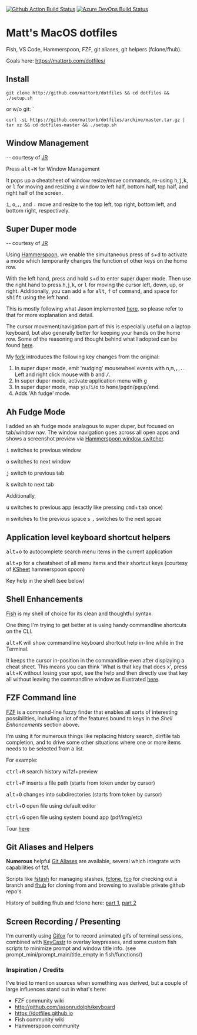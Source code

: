 [![Github Action Build Status](https://github.com/mattorb/dotfiles/workflows/install/badge.svg)](https://github.com/mattorb/dotfiles/actions?workflow=install) 
[![Azure DevOps Build Status](https://dev.azure.com/mattorb/dotfiles/_apis/build/status/mattorb.dotfiles?branchName=master)](https://dev.azure.com/mattorb/dotfiles/_build/latest?definitionId=1&branchName=master)

# Matt's MacOS dotfiles
Fish, VS Code, Hammerspoon, FZF, git aliases, git helpers (fclone/fhub).

Goals here: https://mattorb.com/dotfiles/

## Install
`
git clone http://github.com/mattorb/dotfiles && cd dotfiles && ./setup.sh
`

or w/o git: `

`curl -sL https://github.com/mattorb/dotfiles/archive/master.tar.gz | tar xz && cd dotfiles-master && ./setup.sh`

## Window Management
-- courtesy of [JR](https://github.com/jasonrudolph/keyboard/)

Press <kbd>alt</kbd>+<kbd>W</kbd> for Window Management 

It pops up a cheatsheet of window resize/move commands, re-using <kbd>h</kbd>,<kbd>j</kbd>,<kbd>k</kbd>, or <kbd>l</kbd> for moving and resizing a window to left half, bottom half, top half, and right half of the screen. 

<kbd>i</kbd>, <kbd>o</kbd>,<kbd>,</kbd>, and <kbd>.</kbd> move and resize to the top left, top right, bottom left, and bottom right, respectively.

## Super Duper mode
-- courtesy of [JR](https://github.com/jasonrudolph/keyboard/)

Using [Hammerspoon](https://www.hammerspoon.org), we enable the simultaneous press of <kbd>s</kbd>+<kbd>d</kbd> to activate a mode which temporarily changes the function of other keys on the home row.

With the left hand, press and hold <kbd>s</kbd>+<kbd>d</kbd> to enter super duper mode.  Then use the right hand to press <kbd>h</kbd>,<kbd>j</kbd>,<kbd>k</kbd>, or <kbd>l</kbd> for moving the cursor left, down, up, or right.  Additionally, you can add <kbd>a</kbd> for <kbd>alt</kbd>, <kbd>f</kbd> of <kbd>command</kbd>, and <kbd>space</kbd> for <kbd>shift</kbd> using the left hand.

This is mostly following what Jason implemented [here](https://github.com/jasonrudolph/keyboard/), so please refer to that for more explanation and detail.

The cursor movement/navigation part of this is especially useful on a laptop keyboard, but also generally better for keeping your hands on the home row.  Some of the reasoning and thought behind what I adopted can be found [here](https://mattorb.com/level-up-shortcuts-hammerspoon-home-row/).

My [fork](https://github.com/mattorb/keyboard) introduces the following key changes from the original:
1. In super duper mode, emit 'nudging' mousewheel events with <kbd>n</kbd>,<kbd>m</kbd>,<kbd>,</kbd>,<kbd>.</kbd>.  Left and right click mouse with <kbd>b</kbd> and <kbd>/</kbd>.
2. In super duper mode, activate application menu with <kbd>g</kbd>
3. In super duper mode, map <kbd>y</kbd>/<kbd>u</kbd>/<kbd>i</kbd>/<kbd>o</kbd> to <kbd>home</kbd>/<kbd>pgdn</kbd>/<kbd>pgup</kbd>/<kbd>end</kbd>.
4. Adds 'Ah fudge' mode.

## Ah Fudge Mode
I added an <kbd>a</kbd>h <kbd>f</kbd>udge mode analagous to super duper, 
but focused on tab/window nav. The window navigation goes across all open apps and shows a screenshot preview via [Hammerspoon window switcher](https://www.hammerspoon.org/docs/hs.window.switcher.html).

<kbd>i</kbd> switches to previous window

<kbd>o</kbd> switches to next window 

<kbd>j</kbd> switch to previous tab

<kbd>k</kbd> switch to next tab

Additionally, 

<kbd>u</kbd> switches to previous app (exactly like pressing <kbd>cmd</kbd>+<kbd>tab</kbd> once)

<kbd>m</kbd> switches to the previous space
s
<kbd>,</kbd> switches to the next spcae


## Application level keyboard shortcut helpers

<kbd>alt</kbd>+<kbd>o</kbd> to autocomplete search menu items in the current application

<kbd>alt</kbd>+<kbd>p</kbd> for a cheatsheet of all menu items and their shortcut keys  (courtesy of [KSheet](https://www.hammerspoon.org/Spoons/KSheet.html) hammerspoon spoon)

Key help in the shell (see below)

## Shell Enhancements
[Fish](https://www.fishshell.com) is my shell of choice for its clean and thoughtful syntax.

One thing I'm trying to get better at is using handy commandline shortcuts on the CLI.

<kbd>alt</kbd>+<kbd>K</kbd> will show commandline keyboard shortcut help in-line while in the Terminal.   

It keeps the cursor in-position in the commandline even after displaying a cheat sheet.  This means you can think 'What is that key that does x', press <kbd>alt</kbd>+<kbd>K</kbd> without losing your spot, see the help and then directly use that key all without leaving the commandline window as illustrated [here](https://mattorb.com/level-up-shortcuts-and-the-hyper-key/).

## FZF Command line  
[FZF](https://github.com/junegunn/fzf) is a command-line fuzzy finder that enables all sorts of interesting possibilities, including a lot of the features bound to keys in the *Shell Enhancements* section above.

I'm using it for numerous things like replacing history search, dir/file tab completion, and to drive some other situations where one or more items needs to be selected from a list. 

For example:

<kbd>ctrl</kbd>+<kbd>R</kbd> search history w/fzf+preview

<kbd>ctrl</kbd>+<kbd>F</kbd> inserts a file path (starts from token under by cursor)

<kbd>alt</kbd>+<kbd>O</kbd>	changes into subdirectories (starts from token by cursor)

<kbd>ctrl</kbd>+<kbd>O</kbd> open file using default editor

<kbd>ctrl</kbd>+<kbd>G</kbd> open file using system bound app (pdf/img/etc)


Tour [here](https://mattorb.com/the-many-faces-of-fzf/)

## Git Aliases and Helpers
**Numerous** helpful [Git Aliases](git/.gitaliases) are available, several which integrate with capabilities of fzf.

Scripts like [fstash](bin/fstash) for managing stashes, [fclone](fish/functions/fclone.fish), [fco](fish/functions/fco.fish) for checking out a branch and [fhub](fish/functions/fhub.fish) for cloning from and browsing to available private github repo's.  

History of building fhub and fclone here:  [part 1](https://mattorb.com/fuzzy-find-github-repository/), [part 2](https://mattorb.com/fuzzy-find-a-github-repository-part-deux/)

## Screen Recording / Presenting
I'm currently using [Gifox](https://gifox.io) for to record animated gifs of terminal sessions, combined with [KeyCastr](https://github.com/keycastr/keycastr) to overlay keypresses, and some custom fish scripts to minimize prompt and window title info. (see prompt_mini/prompt_main/title_empty in fish/functions/)

### Inspiration / Credits
I've tried to mention sources when something was derived, but a couple of large influences stand out in what's here:
* FZF community wiki
* http://github.com/jasonrudolph/keyboard
* https://dotfiles.github.io
* Fish community wiki
* Hammerspoon community
